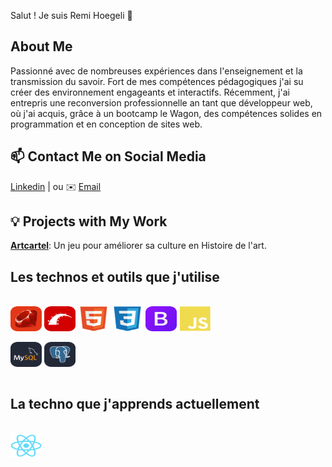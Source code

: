 Salut ! Je suis Remi Hoegeli 👋

## About Me
Passionné avec de nombreuses expériences dans l'enseignement et la transmission du savoir. Fort de mes compétences pédagogiques j'ai su créer des environnement     engageants et interactifs. Récemment, j'ai entrepris une reconversion professionnelle an tant que développeur web, où j'ai acquis, grâce à un bootcamp le           Wagon, des compétences solides en programmation et en conception de sites web.

## 📫 Contact Me on Social Media
[Linkedin](www.linkedin.com/in/remi-hoegeli) | ou ✉️ [Email](mailto:remi.hoegeli@gmail.com) 

## 💡 Projects with My Work
[**Artcartel**](https://www.artcartel.online): Un jeu pour améliorer sa culture en Histoire de l'art.

## Les technos et outils que j'utilise
<div style="display: inline_block"><br>
  <img align="center" alt="Ruby" height="40" width="50" src="https://raw.githubusercontent.com/tandpfun/skill-icons/main/icons/Ruby.svg">
  <img align="center" alt="Rails" height="40" width="50" src="https://raw.githubusercontent.com/tandpfun/skill-icons/main/icons/Rails.svg">
  <img align="center" alt="HTML" height="40" width="50" src="https://raw.githubusercontent.com/devicons/devicon/master/icons/html5/html5-original.svg">
  <img align="center" alt="CSS" height="40" width="50" src="https://raw.githubusercontent.com/devicons/devicon/master/icons/css3/css3-original.svg">
  <img align="center" alt="Bootstrap" height="40" width="50" src="https://raw.githubusercontent.com/tandpfun/skill-icons/main/icons/Bootstrap.svg">
  <img align="center" alt="Js" height="40" width="50" src="https://raw.githubusercontent.com/devicons/devicon/master/icons/javascript/javascript-plain.svg">
</div>
<div style="display: inline_block"><br>
  <img align="center" alt="MySQL" height="40" width="50" src="https://raw.githubusercontent.com/tandpfun/skill-icons/main/icons/MySQL-Dark.svg">
  <img align="center" alt="PostgreSQL" height="40" width="50" src="https://raw.githubusercontent.com/tandpfun/skill-icons/main/icons/PostgreSQL-Dark.svg">
</div>
<div style="display: inline_block"><br>

## La techno que j'apprends actuellement
<div style="display: inline_block"><br>
  <img align="center" alt="React" height="40" width="50" src="https://raw.githubusercontent.com/devicons/devicon/master/icons/react/react-original.svg">
</div>
